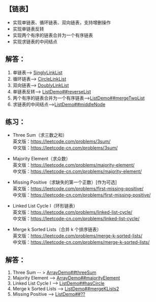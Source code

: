 ## 【链表】
- 实现单链表、循环链表、双向链表，支持增删操作
- 实现单链表反转
- 实现两个有序的链表合并为一个有序链表
- 实现求链表的中间结点

## 解答：
1. 单链表--> [SinglyLinkList](https://github.com/GavinAlison/leetcode/tree/master/algorithm/src/main/java/com/alison/SinglyLinkList.java)
2. 循环链表--> [CircleLinkList](https://github.com/GavinAlison/leetcode/tree/master/algorithm/src/main/java/com/alison/CircleLinkList.java)
3. 双向链表--> [DoublyLinkList](https://github.com/GavinAlison/leetcode/tree/master/algorithm/src/main/java/com/alison/DoublyLinkList.java)
4. 单链表反转--> [ListDemo##reverseList](https://github.com/GavinAlison/leetcode/tree/master/algorithm/src/main/java/com/alison/ListDemo.java)
5. 两个有序的链表合并为一个有序链表-->[ListDemo##mergeTwoList](https://github.com/GavinAlison/leetcode/tree/master/algorithm/src/main/java/com/alison/ListDemo.java)
6. 求链表的中间结点-->[ListDemo##middleNode](https://github.com/GavinAlison/leetcode/tree/master/algorithm/src/main/java/com/alison/ListDemo.java)

## 练习：
-   Three Sum（求三数之和）   
英文版：https://leetcode.com/problems/3sum/  
中文版：https://leetcode-cn.com/problems/3sum/

-   Majority Element（求众数）    
英文版：https://leetcode.com/problems/majority-element/    
中文版：https://leetcode-cn.com/problems/majority-element/    

-   Missing Positive（求缺失的第一个正数）[作为可选]    
英文版：https://leetcode.com/problems/first-missing-positive/    
中文版：https://leetcode-cn.com/problems/first-missing-positive/    
-   Linked List Cycle I（环形链表）    
英文版：https://leetcode.com/problems/linked-list-cycle/    
中文版：https://leetcode-cn.com/problems/linked-list-cycle/    
-   Merge k Sorted Lists（合并 k 个排序链表）    
英文版：https://leetcode.com/problems/merge-k-sorted-lists/    
中文版：https://leetcode-cn.com/problems/merge-k-sorted-lists/

## 解答：
1. Three Sum -- > [ArrayDemo##threeSum](https://github.com/GavinAlison/leetcode/tree/master/algorithm/src/main/java/com/alison/ArrayDemo.java)
2. Majority Element --> [ArrayDemo##majorityElement](https://github.com/GavinAlison/leetcode/tree/master/algorithm/src/main/java/com/alison/ArrayDemo.java)
3. Linked List Cycle I --> [ListDemo##hasCircle](https://github.com/GavinAlison/leetcode/tree/master/algorithm/src/main/java/com/alison/ListDemo.java)
4. Merge k Sorted Lists --> [ListDemo##mergeKLists2](https://github.com/GavinAlison/leetcode/tree/master/algorithm/src/main/java/com/alison/ListDemo.java)
5. Missing Positive --> [ListDemo##??](https://github.com/GavinAlison/leetcode/tree/master/algorithm/src/main/java/com/alison/ListDemo.java)

